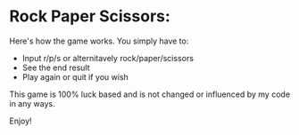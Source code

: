 # Rock Paper Scissors:

Here's how the game works. You simply have to:
- Input r/p/s or alternitavely rock/paper/scissors
- See the end result
- Play again or quit if you wish

This game is 100% luck based and is not changed or influenced by my code in any ways.

Enjoy!
